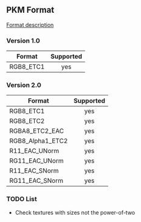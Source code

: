 ## PKM Format

[Format description](https://community.arm.com/graphics/f/discussions/2248/pkm-header-format)

### Version 1.0

| Format    | Supported |
| --------- |:---------:|
| RGB8_ETC1 |    yes    |


### Version 2.0

| Format           | Supported |
| ---------------- |:---------:|
| RGB8_ETC1        |    yes    |
| RGB8_ETC2        |    yes    |
| RGBA8_ETC2_EAC   |    yes    |
| RGB8_Alpha1_ETC2 |    yes    |
| R11_EAC_UNorm    |    yes    |
| RG11_EAC_UNorm   |    yes    |
| R11_EAC_SNorm    |    yes    |
| RG11_EAC_SNorm   |    yes    |


### TODO List

* Check textures with sizes not the power-of-two
